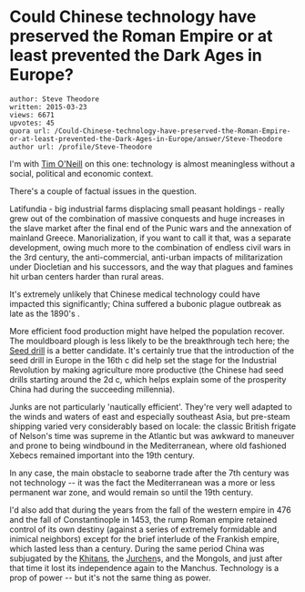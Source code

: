 # Could Chinese technology have preserved the Roman Empire or at least prevented the Dark Ages in Europe?

	author: Steve Theodore
	written: 2015-03-23
	views: 6671
	upvotes: 45
	quora url: /Could-Chinese-technology-have-preserved-the-Roman-Empire-or-at-least-prevented-the-Dark-Ages-in-Europe/answer/Steve-Theodore
	author url: /profile/Steve-Theodore


I'm with [Tim O'Neill](https://www.quora.com/profile/Tim-ONeill-1) on this one: technology is almost meaningless without a social, political and economic context. 

There's a couple of factual issues in the question. 



Latifundia - big industrial farms displacing small peasant holdings - really grew out of the combination of massive conquests and huge increases in the slave market after the final end of the Punic wars and the annexation of mainland Greece. Manorialization, if you want to call it that, was a separate development, owing much more to the combination of endless civil wars in the 3rd century, the anti-commercial, anti-urban impacts of militarization under Diocletian and his successors, and the way that plagues and famines hit urban centers harder than rural areas. 

 It's extremely unlikely that Chinese medical technology could have impacted this significantly; China suffered a bubonic plague outbreak as late as the 1890's . 

More efficient food production might have helped the population recover. The mouldboard plough is less likely to be the breakthrough tech here; the [Seed drill](http://en.wikipedia.org/wiki/Seed_drill) is a better candidate. It's certainly true that the introduction of the seed drill in Europe in the 16th c did help set the stage for the Industrial Revolution by making agriculture more productive (the Chinese had seed drills starting around the 2d c, which helps explain some of the prosperity China had during the succeeding millennia). 

Junks are not particularly 'nautically efficient'. They're very well adapted to the winds and waters of east and especially southeast Asia, but pre-steam shipping varied very considerably based on locale: the classic British frigate of Nelson's time was supreme in the Atlantic but was awkward to maneuver and prone to being windbound in the Mediterranean, where old fashioned Xebecs remained important into the 19th century. 

In any case, the main obstacle to seaborne trade after the 7th century was not technology -- it was the fact the Mediterranean was a more or less permanent war zone, and would remain so until the 19th century.



I'd also add that during the years from the fall of the western empire in 476 and the fall of Constantinople in 1453, the rump Roman empire retained control of its own destiny (against a series of extremely formidable and inimical neighbors) except for the brief interlude of the Frankish empire, which lasted less than a century. During the same period China was subjugated by the [Khitans](http://en.wikipedia.org/wiki/Khitan_people), the [Jurchen](http://en.wikipedia.org/wiki/Jurchen_people)s, and the Mongols, and just after that time it lost its independence again to the Manchus. Technology is a prop of power -- but it's not the same thing as power.

